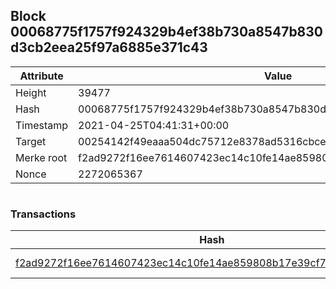 ## Block 00068775f1757f924329b4ef38b730a8547b830d3cb2eea25f97a6885e371c43

Attribute | Value
--- | ---
Height | 39477
Hash | 00068775f1757f924329b4ef38b730a8547b830d3cb2eea25f97a6885e371c43
Timestamp | 2021-04-25T04:41:31+00:00
Target | 00254142f49eaaa504dc75712e8378ad5316cbcead634704b3734b6271167cc4
Merke root | f2ad9272f16ee7614607423ec14c10fe14ae859808b17e39cf7c362196385d4c
Nonce | 2272065367

```

```

### Transactions

Hash | Amount
--- | ---
[f2ad9272f16ee7614607423ec14c10fe14ae859808b17e39cf7c362196385d4c](f2ad9272f16ee7614607423ec14c10fe14ae859808b17e39cf7c362196385d4c.md) | 10.00000000 SKEPTI 
